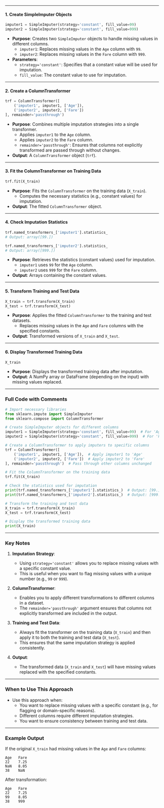 
---
#### 1. **Create SimpleImputer Objects**
```python
imputer1 = SimpleImputer(strategy='constant', fill_value=99)
imputer2 = SimpleImputer(strategy='constant', fill_value=999)
```
- **Purpose**: Creates two `SimpleImputer` objects to handle missing values in different columns.
  - `imputer1`: Replaces missing values in the `Age` column with `99`.
  - `imputer2`: Replaces missing values in the `Fare` column with `999`.
- **Parameters**:
  - `strategy='constant'`: Specifies that a constant value will be used for imputation.
  - `fill_value`: The constant value to use for imputation.

---

#### 2. **Create a ColumnTransformer**
```python
trf = ColumnTransformer([
    ('imputer1', imputer1, ['Age']),
    ('imputer2', imputer2, ['Fare'])
], remainder='passthrough')
```
- **Purpose**: Combines multiple imputation strategies into a single transformer.
  - Applies `imputer1` to the `Age` column.
  - Applies `imputer2` to the `Fare` column.
  - `remainder='passthrough'`: Ensures that columns not explicitly transformed are passed through without changes.
- **Output**: A `ColumnTransformer` object (`trf`).

---

#### 3. **Fit the ColumnTransformer on Training Data**
```python
trf.fit(X_train)
```
- **Purpose**: Fits the `ColumnTransformer` on the training data (`X_train`).
  - Computes the necessary statistics (e.g., constant values) for imputation.
- **Output**: The fitted `ColumnTransformer` object.

---

#### 4. **Check Imputation Statistics**
```python
trf.named_transformers_['imputer1'].statistics_
# Output: array([99.])

trf.named_transformers_['imputer2'].statistics_
# Output: array([999.])
```
- **Purpose**: Retrieves the statistics (constant values) used for imputation.
  - `imputer1` uses `99` for the `Age` column.
  - `imputer2` uses `999` for the `Fare` column.
- **Output**: Arrays containing the constant values.

---

#### 5. **Transform Training and Test Data**
```python
X_train = trf.transform(X_train)
X_test = trf.transform(X_test)
```
- **Purpose**: Applies the fitted `ColumnTransformer` to the training and test datasets.
  - Replaces missing values in the `Age` and `Fare` columns with the specified constants.
- **Output**: Transformed versions of `X_train` and `X_test`.

---

#### 6. **Display Transformed Training Data**
```python
X_train
```
- **Purpose**: Displays the transformed training data after imputation.
- **Output**: A NumPy array or DataFrame (depending on the input) with missing values replaced.

---

### **Full Code with Comments**
```python
# Import necessary libraries
from sklearn.impute import SimpleImputer
from sklearn.compose import ColumnTransformer

# Create SimpleImputer objects for different columns
imputer1 = SimpleImputer(strategy='constant', fill_value=99)  # For 'Age' column
imputer2 = SimpleImputer(strategy='constant', fill_value=999)  # For 'Fare' column

# Create a ColumnTransformer to apply imputers to specific columns
trf = ColumnTransformer([
    ('imputer1', imputer1, ['Age']),  # Apply imputer1 to 'Age'
    ('imputer2', imputer2, ['Fare'])  # Apply imputer2 to 'Fare'
], remainder='passthrough')  # Pass through other columns unchanged

# Fit the ColumnTransformer on the training data
trf.fit(X_train)

# Check the statistics used for imputation
print(trf.named_transformers_['imputer1'].statistics_)  # Output: [99.]
print(trf.named_transformers_['imputer2'].statistics_)  # Output: [999.]

# Transform the training and test data
X_train = trf.transform(X_train)
X_test = trf.transform(X_test)

# Display the transformed training data
print(X_train)
```

---

### **Key Notes**
1. **Imputation Strategy**:
   - Using `strategy='constant'` allows you to replace missing values with a specific constant value.
   - This is useful when you want to flag missing values with a unique number (e.g., `99` or `999`).

2. **ColumnTransformer**:
   - Enables you to apply different transformations to different columns in a dataset.
   - The `remainder='passthrough'` argument ensures that columns not explicitly transformed are included in the output.

3. **Training and Test Data**:
   - Always fit the transformer on the training data (`X_train`) and then apply it to both the training and test data (`X_test`).
   - This ensures that the same imputation strategy is applied consistently.

4. **Output**:
   - The transformed data (`X_train` and `X_test`) will have missing values replaced with the specified constants.

---

### **When to Use This Approach**
- Use this approach when:
  - You want to replace missing values with a specific constant (e.g., for flagging or domain-specific reasons).
  - Different columns require different imputation strategies.
  - You want to ensure consistency between training and test data.

---

### **Example Output**
If the original `X_train` had missing values in the `Age` and `Fare` columns:
```
Age   Fare
22    7.25
NaN   8.05
38    NaN
```

After transformation:
```
Age   Fare
22    7.25
99    8.05
38    999
```